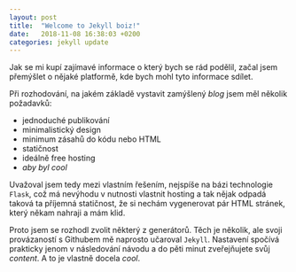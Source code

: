 ```yaml
---
layout: post
title:  "Welcome to Jekyll boiz!"
date:   2018-11-08 16:38:03 +0200
categories: jekyll update
---
```


Jak se mi kupí zajímavé informace o který bych se rád podělil, začal jsem přemýšlet o nějaké platformě, kde bych mohl tyto informace sdílet. 

Při rozhodování, na jakém základě vystavit zamýšlený *blog* jsem měl několik požadavků:
* jednoduché publikování
* minimalistický design
* minimum zásahů do kódu nebo HTML
* statičnost
* ideálně free hosting
* *aby byl cool*

Uvažoval jsem tedy mezi vlastním řešením, nejspíše na bázi technologie `Flask`, což má nevýhodu v nutnosti vlastnit hosting a tak nějak odpadá taková ta příjemná statičnost, že si nechám vygenerovat pár HTML stránek, který někam nahraji a mám klid. 

Proto jsem se rozhodl zvolit některý z generátorů. Těch je několik, ale svoji provázaností s Githubem mě naprosto učaroval `Jekyll`. Nastavení spočívá prakticky jenom v následování návodu a do pěti minut zveřejňujete svůj *content*. A to je vlastně docela *cool*.
